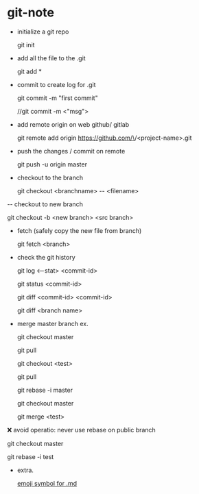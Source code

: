 # git-note

- initialize a git repo

  git init

- add all the file to the .git

  git add *

- commit to create log for .git

  git commit -m "first commit"

  //git commit -m \<"msg">

- add remote origin on web github/ gitlab

  git remote add origin https://github.com/\<username>/\<project-name>.git

- push the changes / commit on remote 

  git push -u origin master

- checkout to the branch

  git checkout \<branchname> -- \<filename>
  
-- checkout to new branch

  git checkout -b \<new branch> \<src branch>

- fetch (safely copy the new file from branch)

  git fetch \<branch>

- check the git history

  git log <--stat> \<commit-id>

  git status \<commit-id>

  git diff \<commit-id> \<commit-id>

  git diff \<branch name>

- merge master branch ex.

  git checkout master

  git pull

  git checkout \<test>

  git pull

  git rebase -i master

  git checkout master

  git merge \<test>
  
 :x: avoid operatio: never use rebase on public branch 

  git checkout master

  git rebase -i test

- extra.

  [emoji symbol for .md](https://gist.githubusercontent.com/AliMD/3344523/raw/6cb0a435ad52bcd7465ab786f18e511ce5089924/gistfile1.md)

